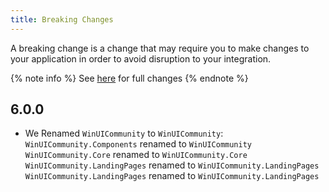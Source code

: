 ```yaml
---
title: Breaking Changes
---
```


A breaking change is a change that may require you to make changes to your application in order to avoid disruption to your integration.

{% note info %}
See [here](https://github.com/WinUICommunity/WinUICommunity/releases) for full changes
{% endnote %}

## 6.0.0
- We Renamed `WinUICommunity` to `WinUICommunity`:
`WinUICommunity.Components` renamed to `WinUICommunity`
`WinUICommunity.Core` renamed to `WinUICommunity.Core`
`WinUICommunity.LandingPages` renamed to `WinUICommunity.LandingPages`
`WinUICommunity.LandingPages` renamed to `WinUICommunity.LandingPages`
